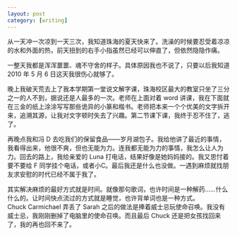 ```yaml
---
layout: post
category: [writing]
---
```


从一天冲一次凉到一天三次，我知道珠海的夏天快来了。洗澡的时候要忍受着凉凉的水和外面的热，前天扭到的右手小指虽然已经可以伸直了，但依然隐隐作痛。

一整天我都是浑浑噩噩、魂不守舍的样子。具体原因我也不说了，只要以后我知道 2010 年 5 月 6 日这天我很伤心就够了。

晚上我破天荒去上了我本学期第一堂说文解字课，珠海校区最大的教室只坐了三分之一的人不到，据说还是人最多的一次。老师在上面对着 word 讲课，我在下面就在三金的纸上涂涂写写那些诡异的小篆和楷书。老师把本来一个个优美的文字拆开来，追溯其源，让我对文字顿时失去了兴趣。第二节课下课，我终于忍不住了，逃了。

再晚点我和冯 D 去吃我们的保留食品——岁月湖包子。我给他讲了最近的事情，我看得出来，他很不爽，但也无能为力。连我都无能为力的事情，我怎么让人为力。回去的路上，我给亲爱的 Luna 打电话，结果好像是她妈妈接的。我又思忖着要不要给 F 同学挂个电话，或者小C。最后我还是什么也没做。一遇到麻烦就找朋友求安慰的时代已经不属于我了。

其实解决麻烦的最好方式就是时间。就像那句歌词，也许时间是一种解药……什么什么的。让时间快点流过的方式就是睡觉，也许背单词也是一种方式。Chuck Carmichael 弄丢了 Sarah 之后的做法是捧着威士忌玩使命召唤。我没有威士忌，我刚刚删掉了电脑里的使命召唤。而且最后 Chuck 还是把女孩找回来了，我的再也回不来了。
